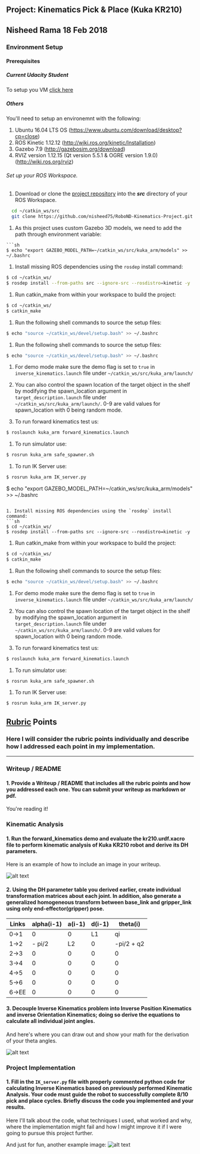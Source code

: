 ## Project: Kinematics Pick & Place (Kuka KR210)

Nisheed Rama
18 Feb 2018
---

### Environment Setup

#### Prerequisites
##### Current Udacity Student
To setup you VM [click here](https://classroom.udacity.com/nanodegrees/nd209/parts/c199593e-1e9a-4830-8e29-2c86f70f489e/modules/2919466f-aa2b-4424-b86a-98b0a53ce335/lessons/2cd33882-d29e-43e8-9ff7-10398c8b5351/concepts/undefined)

##### Others
You'll need to setup an environemnt with the following:
1. Ubuntu 16.04 LTS OS (https://www.ubuntu.com/download/desktop?cp=close)
1. ROS Kinetic 1.12.12 (http://wiki.ros.org/kinetic/Installation)
1. Gazebo 7.9 (http://gazebosim.org/download)
1. RVIZ version 1.12.15 (Qt version 5.5.1 & OGRE version 1.9.0) (http://wiki.ros.org/rviz)


###### Set up your ROS Workspace.
1. Download or clone the [project repository](https://github.com/nisheed75/RoboND-Kinematics-Project.git) into the ***src*** directory of your ROS Workspace. 
```sh
  cd ~/catkin_ws/src
  git clone https://github.com/nisheed75/RoboND-Kinematics-Project.git 
```
1. As this project uses custom Gazebo 3D models, we need to add the path through environment variable: 
```sh* As this project uses custom Gazebo 3D models, we need to add the path through environment variable: 
```sh
$ echo "export GAZEBO_MODEL_PATH=~/catkin_ws/src/kuka_arm/models" >> ~/.bashrc
```
1. Install missing ROS dependencies using the `rosdep` install command:
```sh
$ cd ~/catkin_ws/
$ rosdep install --from-paths src --ignore-src --rosdistro=kinetic -y
```
1. Run catkin_make from within your workspace to build the project:
```sh
$ cd ~/catkin_ws/
$ catkin_make
```
1. Run the following shell commands to source the setup files:
```sh
$ echo "source ~/catkin_ws/devel/setup.bash" >> ~/.bashrc
```
1. Run the following shell commands to source the setup files:
```sh
$ echo "source ~/catkin_ws/devel/setup.bash" >> ~/.bashrc
```

1. For demo mode make sure the demo flag is set to `true` in `inverse_kinematics.launch` file under `~/catkin_ws/src/kuka_arm/launch/`


1. You can also control the spawn location of the target object in the shelf by modifying the spawn_location argument in `target_description.launch` file under `~/catkin_ws/src/kuka_arm/launch/`. 0-9 are valid values for spawn_location with 0 being random mode.

1. To run forward kinematics test us:
```sh
$ roslaunch kuka_arm forward_kinematics.launch
```

1. To run simulator use:
```sh
$ rosrun kuka_arm safe_spawner.sh
```

1. To run IK Server use:
```sh
$ rosrun kuka_arm IK_server.py 
```
$ echo "export GAZEBO_MODEL_PATH=~/catkin_ws/src/kuka_arm/models" >> ~/.bashrc
```

1. Install missing ROS dependencies using the `rosdep` install command:
```sh
$ cd ~/catkin_ws/
$ rosdep install --from-paths src --ignore-src --rosdistro=kinetic -y
```

1. Run catkin_make from within your workspace to build the project:
```sh
$ cd ~/catkin_ws/
$ catkin_make
```

1. Run the following shell commands to source the setup files:
```sh
$ echo "source ~/catkin_ws/devel/setup.bash" >> ~/.bashrc
```

1. For demo mode make sure the demo flag is set to `true` in `inverse_kinematics.launch` file under `~/catkin_ws/src/kuka_arm/launch/`


1. You can also control the spawn location of the target object in the shelf by modifying the spawn_location argument in `target_description.launch` file under `~/catkin_ws/src/kuka_arm/launch/`. 0-9 are valid values for spawn_location with 0 being random mode.

1. To run forward kinematics test us:
```sh
$ roslaunch kuka_arm forward_kinematics.launch
```

1. To run simulator use:
```sh
$ rosrun kuka_arm safe_spawner.sh
```

1. To run IK Server use:
```sh
$ rosrun kuka_arm IK_server.py 
```


[//]: # (Image References)

[image1]: ./misc_images/misc1.png
[image2]: ./misc_images/misc3.png
[image3]: ./misc_images/misc2.png

## [Rubric](https://review.udacity.com/#!/rubrics/972/view) Points
### Here I will consider the rubric points individually and describe how I addressed each point in my implementation.  

---
### Writeup / README

#### 1. Provide a Writeup / README that includes all the rubric points and how you addressed each one.  You can submit your writeup as markdown or pdf.  

You're reading it!

### Kinematic Analysis
#### 1. Run the forward_kinematics demo and evaluate the kr210.urdf.xacro file to perform kinematic analysis of Kuka KR210 robot and derive its DH parameters.

Here is an example of how to include an image in your writeup.

![alt text][image1]

#### 2. Using the DH parameter table you derived earlier, create individual transformation matrices about each joint. In addition, also generate a generalized homogeneous transform between base_link and gripper_link using only end-effector(gripper) pose.

Links | alpha(i-1) | a(i-1) | d(i-1) | theta(i)
--- | --- | --- | --- | ---
0->1 | 0 | 0 | L1 | qi
1->2 | - pi/2 | L2 | 0 | -pi/2 + q2
2->3 | 0 | 0 | 0 | 0
3->4 |  0 | 0 | 0 | 0
4->5 | 0 | 0 | 0 | 0
5->6 | 0 | 0 | 0 | 0
6->EE | 0 | 0 | 0 | 0


#### 3. Decouple Inverse Kinematics problem into Inverse Position Kinematics and inverse Orientation Kinematics; doing so derive the equations to calculate all individual joint angles.

And here's where you can draw out and show your math for the derivation of your theta angles. 

![alt text][image2]

### Project Implementation

#### 1. Fill in the `IK_server.py` file with properly commented python code for calculating Inverse Kinematics based on previously performed Kinematic Analysis. Your code must guide the robot to successfully complete 8/10 pick and place cycles. Briefly discuss the code you implemented and your results. 


Here I'll talk about the code, what techniques I used, what worked and why, where the implementation might fail and how I might improve it if I were going to pursue this project further.  


And just for fun, another example image:
![alt text][image3]


